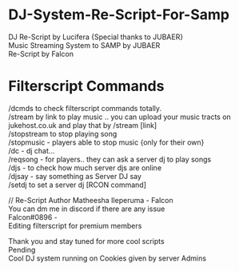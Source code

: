 # DJ-System-Re-Script-For-Samp
DJ Re-Script by Lucifera {Special thanks to JUBAER}                                                                               
Music Streaming System to SAMP by JUBAER                                                                               
Re-Script by Falcon                                                                                

# Filterscript Commands
/dcmds to check filterscript commands totally.                                                                             
/stream by link to play music .. you can upload your music tracts on jukehost.co.uk and play that by /stream [link]                                     
/stopstream to stop playing song                                                                                                          
/stopmusic - players able to stop music {only for their own}                                                                                                        
/dc - dj chat...                                                                                                                                       
/reqsong - for players.. they can ask a server dj to play songs                                                                                
/djs - to check how much server djs are online                                                                               
/djsay - say something as Server DJ say                                                                               
/setdj to set a server dj [RCON command]                                                                               

// Re-Script Author Matheesha Ileperuma - Falcon                                                                               
You can dm me in discord if there are any issue                                                                                
Falcon#0896 -                                                                                                                                                               
Editing filterscript for premium members                                                                               

Thank you and stay tuned for more cool scripts                                                                                
Pending                                                                                
  Cool DJ system running on Cookies given by server Admins                                                                               
